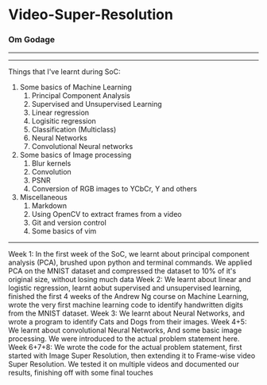 # Video-Super-Resolution
### Om Godage 
---

---
Things that I've learnt during SoC:
1. Some basics of Machine Learning
    1. Principal Component Analysis
    2. Supervised and Unsupervised Learning
    3. Linear regression
    4. Logisitic regression
    5. Classification (Multiclass)
    6. Neural Networks
    7. Convolutional Neural networks
2. Some basics of Image processing
    1. Blur kernels
    2. Convolution
    3. PSNR
    4. Conversion of RGB images to YCbCr, Y and others
3. Miscellaneous
    1. Markdown
    2. Using OpenCV to extract frames from a video
    3. Git and version control
    4. Some basics of vim
---
Week 1: In the first week of the SoC, we learnt about principal component analysis (PCA), brushed upon python and terminal commands. We applied PCA on the MNIST dataset and compressed the dataset to 10% of it's original size, without losing much data
Week 2: We learnt about linear and  logistic regression, learnt aobut supervised and unsupervised learning, finished the first 4 weeks of the Andrew Ng course on Machine Learning, wrote the very first machine learning code to identify handwritten digits from the MNIST dataset.
Week 3: We learnt about Neural Networks, and wrote a program to identify Cats and Dogs from their images.
Week 4+5: We learnt about convolutional Neural Networks, And some basic image processing. We were introduced to the actual problem statement here.
Week 6+7+8: We wrote the code for the actual problem statement, first started with Image Super Resolution, then extending it to Frame-wise video Super Resolution. We tested it on multiple videos and documented our results, finishing off with some final touches
